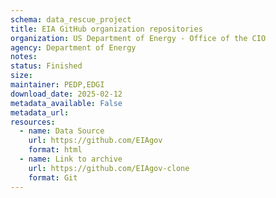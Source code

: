 ```yaml
---
schema: data_rescue_project 
title: EIA GitHub organization repositories
organization: US Department of Energy - Office of the CIO
agency: Department of Energy
notes: 
status: Finished
size: 
maintainer: PEDP,EDGI
download_date: 2025-02-12
metadata_available: False
metadata_url: 
resources:
  - name: Data Source
    url: https://github.com/EIAgov
    format: html
  - name: Link to archive
    url: https://github.com/EIAgov-clone
    format: Git
---
```

